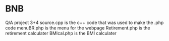 # BNB
Q/A project 3+4
source.cpp is the c++ code that was used to make the .php code
menuBR.php is the menu for the webpage 
Retirement.php is the retirement calculater 
BMIcal.php is the BMI calculater
